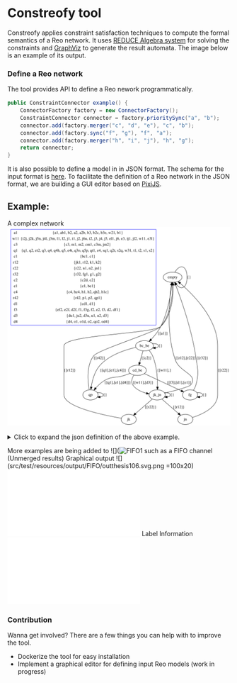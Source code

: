 # Constreofy tool

Constreofy applies constraint satisfaction techniques to compute the formal semantics of a Reo network.
It uses [REDUCE Algebra system](https://reduce-algebra.sourceforge.io/) for solving the constraints and [GraphViz](https://www.graphviz.org/) to generate the result automata. The image below is an example of its output.


### Define a Reo network
The tool provides API to define a Reo nework programmatically. 

```java
public ConstraintConnector example() {
	ConnectorFactory factory = new ConnectorFactory();
	ConstraintConnector connector = factory.prioritySync("a", "b");
	connector.add(factory.merger("c", "d", "e"), "c", "b");
	connector.add(factory.sync("f", "g"), "f", "a");
	connector.add(factory.merger("h", "i", "j"), "h", "g");
	return connector;
}
```

It is also possible to define a model in in JSON format. The schema for the input format is [here](reo-schema.json). To facilitate the definition of a Reo network in the JSON format, we are building a GUI editor based on [PixiJS](https://www.pixijs.com/). 


## Example:
A complex network ![Image description](src/main/resources/graph0.png)


<details>
  <summary>Click to expand the json definition of the above example.</summary>
	
```json
{"nodes":[{"Replicate":{"name":"A",
  "ends":[{"name":"A1",
    "type":"Source"},
    {"name":"A2",
      "type":"Sink"}]}},
  {"Replicate":{"name":"B",
    "ends":[{"name":"B1",
      "type":"Source"},
      {"name":"B2",
        "type":"Sink"},
      {"name":"B3",
        "type":"Sink"}]}},
  {"Route":{"name":"C",
    "ends":[{"name":"C1",
      "type":"Source"},
      {"name":"C2",
        "type":"Sink"},
      {"name":"C3",
        "type":"Sink"},
      {"name":"C4",
        "type":"Sink"}]}},
  {"Route":{"name":"D",
    "ends":[{"name":"D1",
      "type":"Source"},
      {"name":"D2",
        "type":"Sink"},
      {"name":"D3",
        "type":"Sink"},
      {"name":"D4",
        "type":"Sink"}]}},
  {"Route":{"name":"E",
    "ends":[{"name":"E1",
      "type":"Source"},
      {"name":"E2",
        "type":"Sink"},
      {"name":"E3",
        "type":"Sink"},
      {"name":"E4",
        "type":"Sink"}]}},
  {"Merge":{"name":"F",
    "ends":[{"name":"F1",
      "type":"Source"},
      {"name":"F2",
        "type":"Source"},
      {"name":"F3",
        "type":"Sink"}]}},
  {"Replicate":{"name":"G",
    "ends":[{"name":"G1",
      "type":"Source"},
      {"name":"G2",
        "type":"Sink"}]}},
  {"Replicate":{"name":"H",
    "ends":[{"name":"H1",
      "type":"Sink"},
      {"name":"H2",
        "type":"Source"}]}},
  {"Replicate":{"name":"I",
    "ends":[{"name":"I1",
      "type":"Source"},
      {"name":"I2",
        "type":"Sink"}]}},
  {"Replicate":{"name":"J",
    "ends":[{"name":"J1",
      "type":"Source"},
      {"name":"J2",
        "type":"Sink"},
      {"name":"J3",
        "type":"Sink"},
      {"name":"J4",
        "type":"Sink"},
      {"name":"J5",
        "type":"Sink"},
      {"name":"J5",
        "type":"Sink"}]}},
  {"Replicate":{"name":"K",
    "ends":[{"name":"K1",
      "type":"Source"},
      {"name":"K2",
        "type":"Sink"}]}},
  {"Replicate":{"name":"L",
    "ends":[{"name":"L1",
      "type":"Sink"},
      {"name":"L2",
        "type":"Source"}]}},
  {"Replicate":{"name":"M",
    "ends":[{"name":"M1",
      "type":"Sink"},
      {"name":"M2",
        "type":"Source"}]}},
  {"Replicate":{"name":"N",
    "ends":[{"name":"N1",
      "type":"Source"},
      {"name":"N2",
        "type":"Sink"}]}},
  {"Replicate":{"name":"O",
    "ends":[{"name":"O1",
      "type":"Sink"},
      {"name":"O2",
        "type":"Source"}]}},
  {"Replicate":{"name":"P",
    "ends":[{"name":"P1",
      "type":"Source"},
      {"name":"P2",
        "type":"Sink"}]}},
  {"Replicate":{"name":"Q",
    "ends":[{"name":"Q1",
      "type":"Source"},
      {"name":"Q2",
        "type":"Sink"},
      {"name":"Q3",
        "type":"Sink"},
      {"name":"Q4",
        "type":"Sink"},
      {"name":"Q5",
        "type":"Sink"}]}},
  {"name":"S",
    "ends":[{"name":"S1",
      "type":"Source"},
      {"name":"S2",
        "type":"Sink"}]},
  {"name":"T",
    "ends":[{"name":"T1",
      "type":"Source"},
      {"name":"T2",
        "type":"Sink"}]},
  {"name":"U",
    "ends":[{"name":"U1",
      "type":"Sink"},
      {"name":"U2",
        "type":"Source"}]}],
  "readers":[{"name":"R1",
    "ends":[{"name":"R12",
      "type":"Sink"}]},
    {"name":"R2",
      "ends":[{"name":"R22",
        "type":"Sink"}]},
    {"name":"R3",
      "ends":[{"name":"R32",
        "type":"Sink"}]},
    {"name":"R4",
      "ends":[{"name":"R42",
        "type":"Sink"}]}],
  "writers":[{"name":"W1",
    "ends":[{"name":"W11",
      "type":"Source"}]},
    {"name":"W2",
      "ends":[{"name":"W21",
        "type":"Source"}]},
    {"name":"W3",
      "ends":[{"name":"W31",
        "type":"Source"}]}],
  "channels":[{"Sync":[{"Source":"A2B"},
    {"Sink":"AB1"}]},
    {"FIFO":[{"Source":"B2C"},
      {"Sink":"BC1"}]},
    {"FIFO":[{"Source":"C2D"},
      {"Sink":"CD1"}]},
    {"Sync":[{"Source":"D2F"},
      {"Sink":"DF1"}]},
    {"FIFO":[{"Source":"F3G"},
      {"Sink":"FG1"}]},
    {"FIFO":[{"Source":"B3E"},
      {"Sink":"BE1"}]},
    {"Sync":[{"Source":"E2F"},
      {"Sink":"EF2"}]},
    {"SyncDrain":[{"Source":"E4T"},
      {"Source":"ET2"}]},
    {"Sync":[{"Source":"Q2T"},
      {"Sink":"QT1"}]},
    {"PrioritySync2":[{"Source":"S2Q"},
      {"Sink":"SQ1"}]},
    {"FIFO":[{"Source":"Q5P"},
      {"Sink":"QP1"}]},
    {"Lossy":[{"Source":"Q3O"},
      {"Sink":"QO2"}]},
    {"Lossy":[{"Source":"Q4H"},
      {"Sink":"QH2"}]},
    {"SyncDrain":[{"Source":"O1D"},
      {"Source":"OD4"}]},
    {"SyncDrain":[{"Source":"H1C"},
      {"Source":"HC4"}]},
    {"SyncDrain":[{"Source":"C3M"},
      {"Source":"CM1"}]},
    {"SyncDrain":[{"Source":"D3U"},
      {"Source":"DU1"}]},
    {"Lossy":[{"Source":"J3M"},
      {"Sink":"JM2"}]},
    {"Lossy":[{"Source":"J6U"},
      {"Sink":"JU2"}]},
    {"PrioritySync1":[{"Source":"I2J"},
      {"Sink":"IJ1"}]},
    {"FIFO":[{"Source":"J2K"},
      {"Sink":"JK1"}]},
    {"Sync":[{"Source":"J4L"},
      {"Sink":"JL2"}]},
    {"FIFO":[{"Source":"J5N"},
      {"Sink":"JN1"}]},
    {"SyncDrain":[{"Source":"E3L"},
      {"Source":"EL1"}]}],
  "connections":[{"one":"W11",
    "two":"I1"},
    {"one":"I2",
      "two":"I2J"},
    {"one":"W21",
      "two":"A1"},
    {"one":"A2B",
      "two":"A2"},
    {"one":"AB1",
      "two":"B1"},
    {"one":"B2C",
      "two":"B2"},
    {"one":"B3E",
      "two":"B3"},
    {"one":"BC1",
      "two":"C1"},
    {"one":"C2D",
      "two":"C2"},
    {"one":"E3L",
      "two":"C3"},
    {"one":"A2B",
      "two":"HC4"},
    {"one":"CD1",
      "two":"D1"},
    {"one":"D2F",
      "two":"D2"},
    {"one":"D3U",
      "two":"D3"},
    {"one":"OD4",
      "two":"D4"},
    {"one":"BE1",
      "two":"E1"},
    {"one":"E2F",
      "two":"E2"},
    {"one":"E3L",
      "two":"E3"},
    {"one":"E4T",
      "two":"E4"},
    {"one":"DF1",
      "two":"F1"},
    {"one":"EF2",
      "two":"F2"},
    {"one":"F3G",
      "two":"F3"},
    {"one":"FG1",
      "two":"G1"},
    {"one":"R32",
      "two":"G2"},
    {"one":"H1C",
      "two":"H1"},
    {"one":"QH2",
      "two":"H2"},
    {"one":"A2B",
      "two":"A2"},
    {"one":"J2K",
      "two":"J2"},
    {"one":"J3M",
      "two":"J3"},
    {"one":"J4L",
      "two":"J4"},
    {"one":"J5N",
      "two":"J5"},
    {"one":"J6U",
      "two":"J6"},
    {"one":"JK1",
      "two":"K1"},
    {"one":"R12",
      "two":"K2"},
    {"one":"CM1",
      "two":"M1"},
    {"one":"JM2",
      "two":"M2"},
    {"one":"JN1",
      "two":"N1"},
    {"one":"R22",
      "two":"N2"},
    {"one":"O1D",
      "two":"O1"},
    {"one":"QO2",
      "two":"O2"},
    {"one":"A2B",
      "two":"A2"},
    {"one":"QP1",
      "two":"P1"},
    {"one":"R42",
      "two":"P2"},
    {"one":"W31",
      "two":"S1"},
    {"one":"S2Q",
      "two":"S2"},
    {"one":"QT1",
      "two":"T1"},
    {"one":"ET2",
      "two":"T2"},
    {"one":"DU1",
      "two":"U1"},
    {"one":"JU2",
      "two":"U2"}
    ]}
```

</details>

More examples are being added to ![](![FIFO1](src/test/resources/output) such as a FIFO channel (Unmerged results)
Graphical output
![](src/test/resources/output/FIFO/outthesis106.svg.png =100x20)
![](src/test/resources/output/FIFO/outthesis106info.txt)
Label Information
![](src/test/resources/output/FIFO/outthesislabels.txt)

### Contribution
Wanna get involved? There are a few things you can help with to improve the tool.

* Dockerize the tool for easy installation
* Implement a graphical editor for defining input Reo models (work in progress) 
